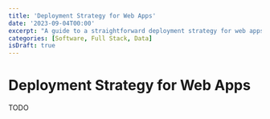 ```yaml
---
title: 'Deployment Strategy for Web Apps'
date: '2023-09-04T00:00'
excerpt: "A guide to a straightforward deployment strategy for web apps using GitHub Actions and Vercel."
categories: [Software, Full Stack, Data]
isDraft: true
---
```


# Deployment Strategy for Web Apps

TODO
